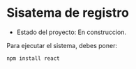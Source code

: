<h1>Sisatema de registro</h1>

- Estado del proyecto: En construccion.
  
Para ejecutar el sistema, debes poner:

```npm install react```
